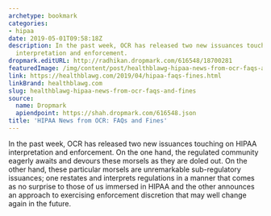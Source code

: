 ```yaml
---
archetype: bookmark
categories:
- hipaa
date: 2019-05-01T09:58:18Z
description: In the past week, OCR has released two new issuances touching on HIPAA
  interpretation and enforcement.
dropmark.editURL: http://radhikan.dropmark.com/616548/18700281
featuredImage: /img/content/post/healthblawg-hipaa-news-from-ocr-faqs-and-fines.jpg
link: https://healthblawg.com/2019/04/hipaa-faqs-fines.html
linkBrand: healthblawg.com
slug: healthblawg-hipaa-news-from-ocr-faqs-and-fines
source:
  name: Dropmark
  apiendpoint: https://shah.dropmark.com/616548.json
title: 'HIPAA News from OCR: FAQs and Fines'
---
```

In the past week, OCR has released two new issuances touching on HIPAA interpretation and enforcement. On the one hand, the regulated community eagerly awaits and devours these morsels as they are doled out. On the other hand, these particular morsels are unremarkable sub-regulatory issuances; one restates and interprets regulations in a manner that comes as no surprise to those of us immersed in HIPAA and the other announces an approach to exercising enforcement discretion that may well change again in the future.

